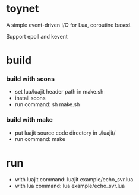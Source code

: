 # toynet
A simple event-driven I/O for Lua, coroutine based.

Support epoll and kevent

# build
### build with scons
* set lua/luajit header path in make.sh
* install scons
* run command: sh make.sh

### build with make
* put luajit source code directory in ./luajit/
* run command: make

# run
* with luajit command: luajit example/echo_svr.lua
* with lua command: lua example/echo_svr.lua
